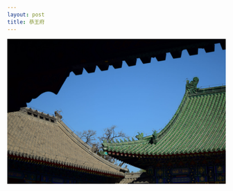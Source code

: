 ```yaml
---
layout: post
title: 恭王府
---
```


![恭王府](https://github.com/comacros/comacros.github.io/raw/master/images/2016-03-29-恭王府.JPG)